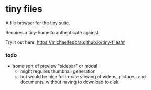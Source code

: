 # tiny files

A file browser for the tiny suite.

Requires a tiny-home to authenticate against.

Try it out here: https://michaelfedora.github.io/tiny-files/#

### todo

- some sort of preview "sidebar" or modal
  - might requires thumbnail generation
  - but would be nice for in-site viewing of videos, pictures, and documents, without having to
  download to disk
